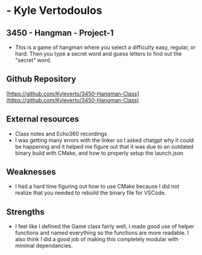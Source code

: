 # - Kyle Vertodoulos

## 3450 - Hangman - Project-1

- This is a game of hangman where you select a difficulty easy, regular, or hard. Then you type a secret word and guess letters to find out the "secret" word.

## Github Repository

[https://github.com/Kyleverto/3450-Hangman-Class](https://github.com/Kyleverto/3450-Hangman-Class)

## External resources

- Class notes and Echo360 recordings
- I was getting many errors with the linker so I asked chatgpt why it could be happening and it helped me figure out that it was due to an outdated binary build with CMake, and how to properly setup the launch.json

## Weaknesses

- I had a hard time figuring out how to use CMake because I did not realize that you needed to rebuild the binary file for VSCode.

## Strengths

- I feel like I defined the Game class fairly well, I made good use of helper functions and named everything so the functions are more readable. I also think I did a good job of making this completely modular with minimal dependancies.
